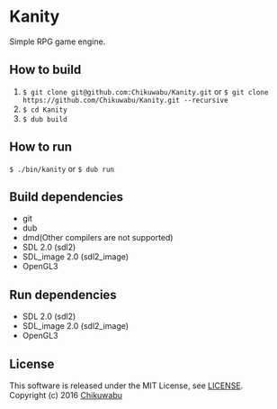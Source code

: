 # Kanity
Simple RPG game engine.

## How to build
1. `$ git clone git@github.com:Chikuwabu/Kanity.git` or `$ git clone https://github.com/Chikuwabu/Kanity.git --recursive`
2. `$ cd Kanity`
3. `$ dub build`

## How to run
`$ ./bin/kanity`
or
`$ dub run`
## Build dependencies
- git
- dub
- dmd(Other compilers are not supported)
- SDL 2.0 (sdl2)
- SDL_image 2.0 (sdl2_image)
- OpenGL3

## Run dependencies
- SDL 2.0 (sdl2)
- SDL_image 2.0 (sdl2_image)
- OpenGL3

## License
This software is released under the MIT License, see [LICENSE](LICENSE).  
Copyright (c) 2016 [Chikuwabu](http://tkwb.otyakai.xyz)
